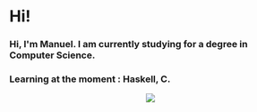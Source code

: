 # Hi!

### Hi, I'm Manuel. I am currently studying for a degree in Computer Science.

### Learning at the moment : Haskell, C.

<div style="text-align: center;"><a href="https://github.com/manug859/github-readme-stats" ><img src="https://github-readme-stats.vercel.app/api/top-langs/?username=manug859&theme=nord&hide_border=true&hide_title=true" /></a></div>
